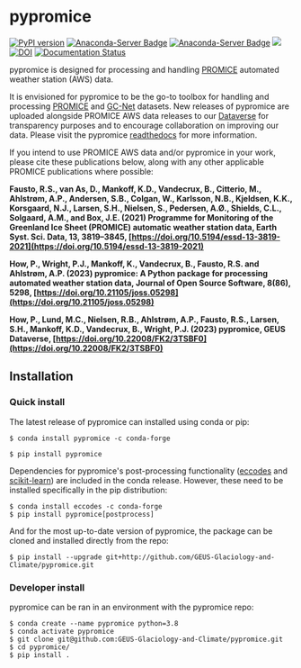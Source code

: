 # pypromice
[![PyPI version](https://badge.fury.io/py/pypromice.svg)](https://badge.fury.io/py/pypromice) [![Anaconda-Server Badge](https://anaconda.org/conda-forge/pypromice/badges/version.svg)](https://anaconda.org/conda-forge/pypromice) [![Anaconda-Server Badge](https://anaconda.org/conda-forge/pypromice/badges/platforms.svg)](https://anaconda.org/conda-forge/pypromice) [![](<https://img.shields.io/badge/Dataverse DOI-10.22008/FK2/3TSBF0-orange>)](https://www.doi.org/10.22008/FK2/3TSBF0) [![DOI](https://joss.theoj.org/papers/10.21105/joss.05298/status.svg)](https://doi.org/10.21105/joss.05298) [![Documentation Status](https://readthedocs.org/projects/pypromice/badge/?version=latest)](https://pypromice.readthedocs.io/en/latest/?badge=latest)
 
pypromice is designed for processing and handling [PROMICE](https://promice.org) automated weather station (AWS) data.

It is envisioned for pypromice to be the go-to toolbox for handling and processing [PROMICE](https://promice.dk) and [GC-Net](http://cires1.colorado.edu/steffen/gcnet/) datasets. New releases of pypromice are uploaded alongside PROMICE AWS data releases to our [Dataverse](https://dataverse.geus.dk/dataverse/PROMICE) for transparency purposes and to encourage collaboration on improving our data. Please visit the pypromice [readthedocs](https://pypromice.readthedocs.io/en/latest/?badge=latest) for more information. 

If you intend to use PROMICE AWS data and/or pypromice in your work, please cite these publications below, along with any other applicable PROMICE publications where possible:

**Fausto, R.S., van As, D., Mankoff, K.D., Vandecrux, B., Citterio, M., Ahlstrøm, A.P., Andersen, S.B., Colgan, W., Karlsson, N.B., Kjeldsen, K.K., Korsgaard, N.J., Larsen, S.H., Nielsen, S., Pedersen, A.Ø., Shields, C.L., Solgaard, A.M., and Box, J.E. (2021) Programme for Monitoring of the Greenland Ice Sheet (PROMICE) automatic weather station data, Earth Syst. Sci. Data, 13, 3819–3845, [https://doi.org/10.5194/essd-13-3819-2021](https://doi.org/10.5194/essd-13-3819-2021)**

**How, P., Wright, P.J., Mankoff, K., Vandecrux, B., Fausto, R.S. and Ahlstrøm, A.P. (2023) pypromice: A Python package for processing automated weather station data, Journal of Open Source Software, 8(86), 5298, [https://doi.org/10.21105/joss.05298](https://doi.org/10.21105/joss.05298)** 

**How, P., Lund, M.C., Nielsen, R.B., Ahlstrøm, A.P., Fausto, R.S., Larsen, S.H., Mankoff, K.D., Vandecrux, B., Wright, P.J. (2023) pypromice, GEUS Dataverse, [https://doi.org/10.22008/FK2/3TSBF0](https://doi.org/10.22008/FK2/3TSBF0)** 

## Installation

### Quick install

The latest release of pypromice can installed using conda or pip:

```
$ conda install pypromice -c conda-forge
```

```
$ pip install pypromice
```

Dependencies for pypromice's post-processing functionality ([eccodes](https://confluence.ecmwf.int/display/ECC/ecCodes+installation) and [scikit-learn](https://scikit-learn.org/stable/)) are included in the conda release. However, these need to be installed specifically in the pip distribution:

```
$ conda install eccodes -c conda-forge
$ pip install pypromice[postprocess]
```

And for the most up-to-date version of pypromice, the package can be cloned and installed directly from the repo: 

```
$ pip install --upgrade git+http://github.com/GEUS-Glaciology-and-Climate/pypromice.git
```

### Developer install
	
pypromice can be ran in an environment with the pypromice repo:

```
$ conda create --name pypromice python=3.8
$ conda activate pypromice
$ git clone git@github.com:GEUS-Glaciology-and-Climate/pypromice.git
$ cd pypromice/
$ pip install .
```

